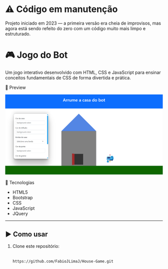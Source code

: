 # ⚠️ Código em manutenção
Projeto iniciado em 2023 — a primeira versão era cheia de improvisos, mas agora está sendo refeito do zero com um código muito mais limpo e estruturado.
# 🎮 Jogo do Bot 
Um jogo interativo desenvolvido com HTML, CSS e JavaScript para ensinar conceitos fundamentais de CSS de forma divertida e prática.

📸 Preview

![House Game](img/img.png) 

🚀 Tecnologias
- HTML5
- Bootstrap
- CSS
- JavaScript
- JQuery

---

## ▶️ Como usar
1. Clone este repositório:
     
   ```bash
   
   https://github.com/FabioJLimaJ/House-Game.git
